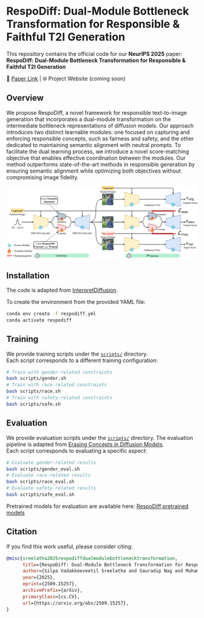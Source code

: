 # RespoDiff: Dual-Module Bottleneck Transformation for Responsible & Faithful T2I Generation

This repository contains the official code for our **NeurIPS 2025** paper:  **RespoDiff: Dual-Module Bottleneck Transformation for Responsible & Faithful T2I Generation**

📄 [Paper Link](https://www.arxiv.org/abs/2509.15257) | 🌐 Project Website (coming soon)


## Overview

 We propose RespoDiff, a novel framework for responsible text-to-image generation that incorporates a dual-module transformation on the intermediate bottleneck representations of diffusion models. Our approach introduces two distinct learnable modules: one focused on capturing and enforcing responsible concepts, such as fairness and safety, and the other dedicated to maintaining semantic alignment with neutral prompts. To facilitate the dual learning process, we introduce a novel score-matching objective that enables effective coordination between the modules. Our method outperforms state-of-the-art methods in responsible generation by ensuring semantic alignment while optimizing both objectives without compromising image fidelity.  

![RespoDiff Model Diagram](assets/model.jpg)


## Installation
The code is adapted from [InterpretDiffusion](https://github.com/hangligit/InterpretDiffusion).

To create the environment from the provided YAML file:

```bash
conda env create -f respodiff.yml
conda activate respodiff
```

## Training

We provide training scripts under the [`scripts/`](scripts/) directory.  
Each script corresponds to a different training configuration:

```bash
# Train with gender-related constraints
bash scripts/gender.sh
# Train with race-related constraints
bash scripts/race.sh
# Train with safety-related constraints
bash scripts/safe.sh
```

## Evaluation

We provide evaluation scripts under the [`scripts/`](scripts/) directory. The evaluation pipeline is adapted from  [Erasing Concepts in Diffusion Models](https://github.com/rohitgandikota/erasing).  
Each script corresponds to evaluating a specific aspect:

```bash
# Evaluate gender-related results
bash scripts/gender_eval.sh
# Evaluate race-related results
bash scripts/race_eval.sh
# Evaluate safety-related results
bash scripts/safe_eval.sh
```
Pretrained models for evaluation are available here: [RespoDiff pretrained models](https://drive.google.com/drive/folders/1nE7bz3t78jUyekoXQOEOGAXr04i-6jB8?usp=sharing)


## Citation

If you find this work useful, please consider citing:

```bibtex
@misc{sreelatha2025respodiffdualmodulebottlenecktransformation,
      title={RespoDiff: Dual-Module Bottleneck Transformation for Responsible & Faithful T2I Generation}, 
      author={Silpa Vadakkeeveetil Sreelatha and Sauradip Nag and Muhammad Awais and Serge Belongie and Anjan Dutta},
      year={2025},
      eprint={2509.15257},
      archivePrefix={arXiv},
      primaryClass={cs.CV},
      url={https://arxiv.org/abs/2509.15257}, 
}